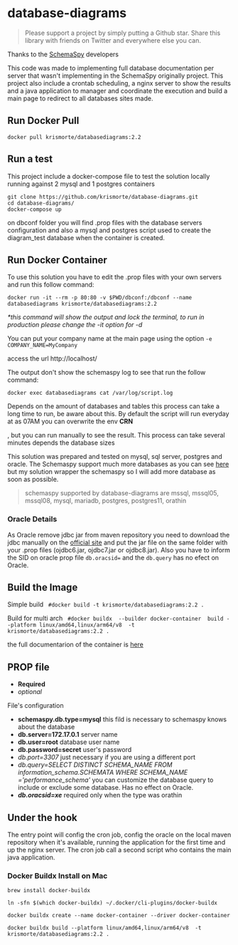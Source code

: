# database-diagrams

> Please support a project by simply putting a Github star. 
Share this library with friends on Twitter and everywhere else you can.

Thanks to the [SchemaSpy](https://github.com/schemaspy/schemaspy) developers

This code was made to implementing full database documentation per server that wasn't implementing in the SchemaSpy originally project. This project also include a crontab scheduling, a nginx server to show the results and a java application to manager and coordinate the execution and build a main page to redirect to all databases sites made.

## Run Docker Pull
```
docker pull krismorte/databasediagrams:2.2
```

## Run a test

This project include a docker-compose file to test the solution locally running against 2 mysql and 1 postgres containers 

```
git clone https://github.com/krismorte/database-diagrams.git
cd database-diagrams/
docker-compose up
```

on dbconf folder you will find .prop files with the database servers configuration and also a mysql and postgres script used to create the diagram_test database when the container is created.

## Run Docker Container
To use this solution you have to edit the .prop files with your own servers and run this follow command:

```
docker run -it --rm -p 80:80 -v $PWD/dbconf:/dbconf --name databasediagrams krismorte/databasediagrams:2.2
```
_*this command will show the output and lock the terminal, to run in production please change the -it option for -d_

You can put your company name at the main page using the option `-e COMPANY_NAME=MyCompany`

access the url http://localhost/

The output don't show the schemaspy log to see that run the follow command:

```
docker exec databasediagrams cat /var/log/script.log
```

Depends on the amount of databases and tables this process can take a long time to run, be aware about this. By default the script will run everyday at as 07AM you can overwrite the env __CRN__

, but you can run manually to see the result. This process can take several minutes depends the database sizes

This solution was prepared and tested on mysql, sql server, postgres and oracle. The Schemaspy support much more databases as you can see [here](https://github.com/schemaspy/schemaspy/tree/master/src/main/resources/org/schemaspy/types) but my solution wrapper the schemaspy so I will add more database as soon as possible.
> schemaspy supported by database-diagrams are mssql, mssql05, mssql08, mysql, mariadb, postgres, postgres11, orathin

### Oracle Details

As Oracle remove jdbc jar from maven repository you need to download the jdbc manually on the [official site](https://www.oracle.com/database/technologies/appdev/jdbc-downloads.html) and put the jar file on the same folder with your .prop files (ojdbc6.jar, ojdbc7.jar or ojdbc8.jar). Also you have to inform the SID on oracle prop file `db.oracsid=` and the `db.query` has no efect on Oracle.

## Build the Image
Simple build
``` #docker build -t krismorte/databasediagrams:2.2 .```

Build for multi arch 
``` #docker buildx  --builder docker-container  build --platform linux/amd64,linux/arm64/v8  -t krismorte/databasediagrams:2.2 .```


the full documentarion of the container is [here](https://hub.docker.com/r/krismorte/databasediagrams) 

## PROP file
- __Required__
- _optional_

File's configuration
- __schemaspy.db.type=mysql__ this fild is necessary to schemaspy knows about the database 
- __db.server=172.17.0.1__ server name
- __db.user=root__ database user name
- __db.password=secret__ user's password
- _db.port=3307_ just necessary if you are using a different port
- _db.query=SELECT DISTINCT SCHEMA_NAME FROM information_schema.SCHEMATA WHERE SCHEMA_NAME ='performance_schema'_ you can customize the database query to include or exclude some database. Has no effect on Oracle.
- _**db.oracsid=xe**_ required only when the type was orathin

## Under the hook

The entry point will config the cron job, config the oracle on the local maven repository when it's available, running the application for the first time and up the nginx server. The cron job call a second script who contains the main java application.

### Docker Buildx Install on Mac
 ```
 brew install docker-buildx

ln -sfn $(which docker-buildx) ~/.docker/cli-plugins/docker-buildx 

 docker buildx create --name docker-container --driver docker-container

 docker buildx build --platform linux/amd64,linux/arm64/v8  -t krismorte/databasediagrams:2.2 .

 ```
